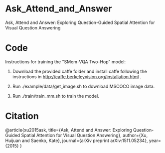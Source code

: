 # Ask_Attend_and_Answer
 
Ask, Attend and Answer: Exploring Question-Guided Spatial Attention for Visual Question Answering


# Code

Instructions for training the "SMem-VQA Two-Hop" model:

1. Download the provided caffe folder and install caffe following the instructions in http://caffe.berkeleyvision.org/installation.html .

2. Run ./example/data/get_image.sh to download MSCOCO image data.

3. Run ./train/train_mm.sh to train the model.


# Citation

@article{xu2015ask,
  title={Ask, Attend and Answer: Exploring Question-Guided Spatial Attention for Visual Question Answering},
  author={Xu, Huijuan and Saenko, Kate},
  journal={arXiv preprint arXiv:1511.05234},
  year={2015}
}
